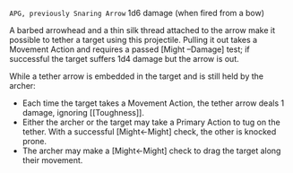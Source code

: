 `APG, previously Snaring Arrow`
1d6 damage (when fired from a bow)

A barbed arrowhead and a thin silk thread attached to the arrow make it possible to tether a target using this projectile. Pulling it out takes a Movement Action and requires a passed \[Might –Damage\] test; if successful the target suffers 1d4 damage but the arrow is out.

While a tether arrow is embedded in the target and is still held by the archer:
* Each time the target takes a Movement Action, the tether arrow deals 1 damage, ignoring [[Toughness]].
* Either the archer or the target may take a Primary Action to tug on the tether. With a successful \[Might←Might\] check, the other is knocked prone.
* The archer may make a \[Might←Might\] check to drag the target along their movement.